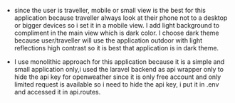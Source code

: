 - since the user is traveller, mobile or small view is the best for this application because traveller
  always look at their phone not to a desktop or bigger devices so i set it in a mobile view.
  I add light background to compliment in the main view which is dark color. I choose dark theme because user/traveller
  will use the application outdoor with light reflections high contrast so it is best 
  that application is in dark theme.

- I use monolithic approach for this application because it is a simple and small application only,i used the
  laravel backend as api wrapper only to hide the api key for openweather since it is only free account and only limited
  request is available so i need to hide the api key, i put it in .env and accessed it in api.routes.
